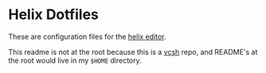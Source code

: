 # Helix Dotfiles

These are configuration files for the [helix editor](https://helix-editor.com/).

This readme is not at the root because this is a [vcsh][vcsh] repo, and README's at the root would live
in my `$HOME` directory.

[vcsh]: https://github.com/RichiH/vcsh
